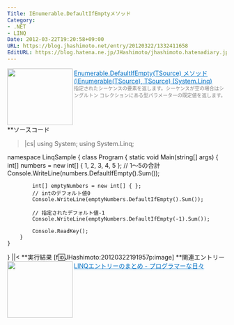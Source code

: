 ```yaml
---
Title: IEnumerable.DefaultIfEmptyメソッド
Category:
- .NET
- LINQ
Date: 2012-03-22T19:20:58+09:00
URL: https://blog.jhashimoto.net/entry/20120322/1332411658
EditURL: https://blog.hatena.ne.jp/JHashimoto/jhashimoto.hatenadiary.jp/atom/entry/12921228815717256583
---
```


<a href="http://msdn.microsoft.com/ja-jp/library/bb355419.aspx" target="_blank"><img class="alignleft" align="left" border="0" src="http://capture.heartrails.com/150x130/shadow?http://msdn.microsoft.com/ja-jp/library/bb355419.aspx" alt="" width="150" height="130" /></a><a style="color:#0070C5;" href="http://msdn.microsoft.com/ja-jp/library/bb355419.aspx" target="_blank">Enumerable.DefaultIfEmpty(TSource) メソッド (IEnumerable(TSource), TSource) (System.Linq)</a><a href="http://b.hatena.ne.jp/entry/http://msdn.microsoft.com/ja-jp/library/bb355419.aspx" target="_blank"><img border="0" src="http://b.hatena.ne.jp/entry/image/http://msdn.microsoft.com/ja-jp/library/bb355419.aspx" alt="" /></a><br><span style="color: #808080;font-size: 80%;">指定されたシーケンスの要素を返します。シーケンスが空の場合はシングルトン コレクションにある型パラメーターの既定値を返します。</span><br style="clear:both;" />
**ソースコード
>|cs|
using System;
using System.Linq;

namespace LinqSample {
    class Program {
        static void Main(string[] args) {
            int[] numbers = new int[] { 1, 2, 3, 4, 5 };
            // 1〜5の合計
            Console.WriteLine(numbers.DefaultIfEmpty().Sum());

            int[] emptyNumbers = new int[] { };
            // intのデフォルト値0
            Console.WriteLine(emptyNumbers.DefaultIfEmpty().Sum());

            // 指定されたデフォルト値-1
            Console.WriteLine(emptyNumbers.DefaultIfEmpty(-1).Sum());

            Console.ReadKey();
        }
    }
}
||<
**実行結果
[f:id:JHashimoto:20120322191957p:image]
**関連エントリー
<a href="http://d.hatena.ne.jp/JHashimoto/20120309/1331283458" target="_blank" rel="nofollow"><img class="alignleft" align="left" border="0" src="http://capture.heartrails.com/150x130/shadow?http://d.hatena.ne.jp/JHashimoto/20120309/1331283458" alt="" width="150" height="130" /></a><a style="color:#0070C5;" href="http://d.hatena.ne.jp/JHashimoto/20120309/1331283458" target="_blank" rel="nofollow">LINQエントリーのまとめ - プログラマーな日々</a><a href="http://b.hatena.ne.jp/entry/http://d.hatena.ne.jp/JHashimoto/20120309/1331283458" target="_blank"><img border="0" src="http://b.hatena.ne.jp/entry/image/http://d.hatena.ne.jp/JHashimoto/20120309/1331283458" alt="" /></a><br style="clear:both;" />
